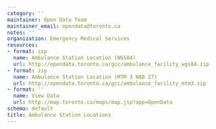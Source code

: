 ```yaml
---
category: ''
maintainer: Open Data Team
maintainer_email: opendata@toronto.ca
notes: ''
organization: Emergency Medical Services
resources:
- format: zip
  name: Ambulance Station Location (WGS84)
  url: http://opendata.toronto.ca/gcc/ambulance_facility_wgs84.zip
- format: zip
  name: Ambulance Station Location (MTM 3 NAD 27)
  url: http://opendata.toronto.ca/gcc/ambulance_facility_mtm3.zip
- format: ''
  name: View Data
  url: http://map.toronto.ca/maps/map.jsp?app=OpenData
schema: default
title: Ambulance Station Locations
---
```

